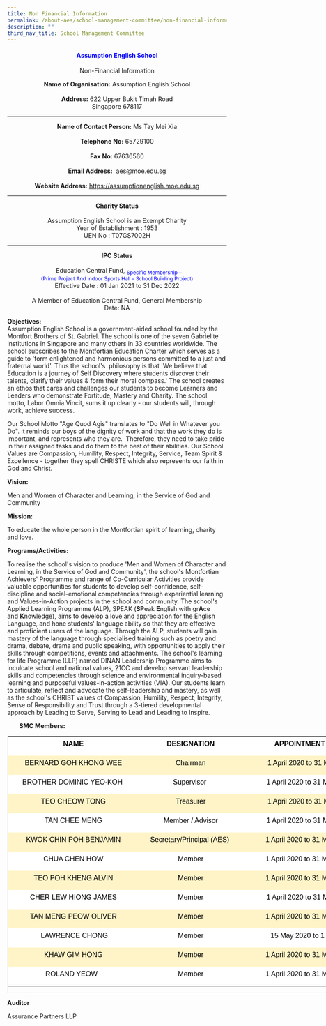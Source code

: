 ```yaml
---
title: Non Financial Information
permalink: /about-aes/school-management-committee/non-financial-information/
description: ""
third_nav_title: School Management Committee
---
```

<h4 style="color:blue" align="center">Assumption English School</h4>
<p style="text-align:center;">Non-Financial Information</p>

<p style="text-align:center;"><strong>Name of Organisation:</strong> Assumption English School <br><br><strong>Address:</strong> 622 Upper Bukit Timah Road<br>Singapore 678117</p>

----

<p style="text-align:center;"><strong>Name of Contact Person:</strong> Ms Tay Mei Xia <br><br><strong>Telephone No:</strong> 65729100 <br><br><strong>Fax No:</strong> 67636560 <br><br><strong>Email Address:</strong>  aes@moe.edu.sg  <br><br><strong>Website Address:</strong> <a href="https://assumptionenglish.moe.edu.sg/">https://assumptionenglish.moe.edu.sg</a></p>

----
  

<p style="text-align:center;"><strong>Charity Status</strong><br><br>Assumption English School is an Exempt Charity<br>Year of Establishment : 1953<br>UEN No : T07GS7002H</p>

----

<p style="text-align:center;"><strong>IPC Status</strong><br><br>  Education Central Fund, <sub style="color:blue">Specific Membership –  <br>
(Prime Project And Indoor Sports Hall – School Building Project)</sub><br>Effective Date : 01 Jan 2021 to 31 Dec 2022 <br><br>A Member of Education Central Fund, General Membership<br>Date: NA</p>

**Objectives:**  
Assumption English School is a government-aided school founded by the Montfort Brothers of St. Gabriel. The school is one of the seven Gabrielite institutions in Singapore and many others in 33 countries worldwide. The school subscribes to the Montfortian Education Charter which serves as a guide to 'form enlightened and harmonious persons committed to a just and fraternal world'. Thus the school's  philosophy is that 'We believe that Education is a journey of Self Discovery where students discover their talents, clarify their values & form their moral compass.' The school creates an ethos that cares and challenges our students to become Learners and Leaders who demonstrate Fortitude, Mastery and Charity. The school motto, Labor Omnia Vincit, sums it up clearly - our students will, through work, achieve success.  
  
Our School Motto "Age Quod Agis" translates to "Do Well in Whatever you Do". It reminds our boys of the dignity of work and that the work they do is important, and represents who they are.  Therefore, they need to take pride in their assigned tasks and do them to the best of their abilities. Our School Values are Compassion, Humility, Respect, Integrity, Service, Team Spirit & Excellence - together they spell CHRISTE which also represents our faith in God and Christ.  
  

**Vision:**

Men and Women of Character and Learning, in the Service of God and Community

  

**Mission:**

To educate the whole person in the Montfortian spirit of learning, charity and love. 

**Programs/Activities:**

To realise the school's vision to produce 'Men and Women of Character and Learning, in the Service of God and Community', the school's Montfortian Achievers' Programme and range of Co-Curricular Activities provide valuable opportunities for students to develop self-confidence, self-discipline and social-emotional competencies through experiential learning and Values-in-Action projects in the school and community. The school's Applied Learning Programme (ALP), SPEAK (**SP**eak **E**nglish with gr**A**ce and **K**nowledge), aims to develop a love and appreciation for the English Language, and hone students' language ability so that they are effective and proficient users of the language. Through the ALP, students will gain mastery of the language through specialised training such as poetry and drama, debate, drama and public speaking, with opportunities to apply their skills through competitions, events and attachments. The school's learning for life Programme (LLP) named DINAN Leadership Programme aims to inculcate school and national values, 21CC and develop servant leadership skills and competencies through science and environmental inquiry-based learning and purposeful values-in-action activities (VIA). Our students learn to articulate, reflect and advocate the self-leadership and mastery, as well as the school's CHRIST values of Compassion, Humility, Respect, Integrity, Sense of Responsibility and Trust through a 3-tiered developmental approach by Leading to Serve, Serving to Lead and Leading to Inspire. 

  

       **SMC Members:**

<table class="iveo_table ives_tab_1 ive_eobj_center" width="0" style="margin: auto; outline: 0px; padding: 0px; clear: both; border: 1px solid rgb(234, 234, 234); border-collapse: collapse; width: 870px; height: 590px;"><tbody class="" style="margin: 0px; outline: 0px; padding: 0px;"><tr class="" style="margin: 0px; outline: 0px; padding: 0px;"><td width="277" class="" style="margin: 0px; outline: 0px; padding: 5px; text-align: left; background: rgb(255, 255, 255); color: rgb(34, 34, 34); vertical-align: top; width: 304px;"><p class="" align="center" style="margin: 0px 0px 10px; outline: 0px; padding: 0px; line-height: 24px !important; color: rgb(88, 89, 91); font-family: Lato, sans-serif; font-size: 16px; font-weight: normal;"><b class="" style="margin: 0px; outline: 0px; padding: 0px;"><span lang="EN-GB" class="" style="margin: 0px; outline: 0px; padding: 0px;"><font color="#000000" face="arial, sans-serif" style="margin: 0px; outline: 0px; padding: 0px;">NAME</font></span></b></p></td><td width="210" class="" style="margin: 0px; outline: 0px; padding: 5px; text-align: left; background: rgb(255, 255, 255); color: rgb(34, 34, 34); vertical-align: top; width: 233px;"><p class="" align="center" style="margin: 0px 0px 10px; outline: 0px; padding: 0px; line-height: 24px !important; color: rgb(88, 89, 91); font-family: Lato, sans-serif; font-size: 16px; font-weight: normal;"><b class="" style="margin: 0px; outline: 0px; padding: 0px;"><span lang="EN-GB" class="" style="margin: 0px; outline: 0px; padding: 0px;"><font color="#000000" face="arial, sans-serif" style="margin: 0px; outline: 0px; padding: 0px;">DESIGNATION</font></span></b></p></td><td width="303" class="" style="margin: 0px; outline: 0px; padding: 5px; text-align: left; background: rgb(255, 255, 255); color: rgb(34, 34, 34); vertical-align: top; width: 332px;"><p class="" align="center" style="margin: 0px 0px 10px; outline: 0px; padding: 0px; line-height: 24px !important; color: rgb(88, 89, 91); font-family: Lato, sans-serif; font-size: 16px; font-weight: normal;"><b class="" style="margin: 0px; outline: 0px; padding: 0px;"><span lang="EN-GB" class="" style="margin: 0px; outline: 0px; padding: 0px;"><font color="#000000" face="arial, sans-serif" style="margin: 0px; outline: 0px; padding: 0px;">APPOINTMENT PERIOD</font></span></b></p></td></tr><tr class="" style="margin: 0px; outline: 0px; padding: 0px;"><td width="277" class="" style="margin: 0px; outline: 0px; padding: 5px; text-align: left; background: rgb(255, 244, 199); color: rgb(34, 34, 34); vertical-align: top;"><p class="" align="center" style="margin: 0px 0px 10px; outline: 0px; padding: 0px; line-height: 24px !important; color: rgb(88, 89, 91); font-family: Lato, sans-serif; font-size: 16px; font-weight: normal;"><span lang="EN-GB" class="" style="margin: 0px; outline: 0px; padding: 0px;"><font color="#000000" face="arial, sans-serif" style="margin: 0px; outline: 0px; padding: 0px;">BERNARD GOH KHONG WEE</font></span></p></td><td width="210" class="" style="margin: 0px; outline: 0px; padding: 5px; text-align: left; background: rgb(255, 244, 199); color: rgb(34, 34, 34); vertical-align: top;"><p class="" align="center" style="margin: 0px 0px 10px; outline: 0px; padding: 0px; line-height: 24px !important; color: rgb(88, 89, 91); font-family: Lato, sans-serif; font-size: 16px; font-weight: normal;"><span lang="EN-GB" class="" style="margin: 0px; outline: 0px; padding: 0px;"><font color="#000000" face="arial, sans-serif" style="margin: 0px; outline: 0px; padding: 0px;">Chairman</font></span></p></td><td width="303" class="" style="margin: 0px; outline: 0px; padding: 5px; text-align: left; background: rgb(255, 244, 199); color: rgb(34, 34, 34); vertical-align: top;"><p class="" align="center" style="margin: 0px 0px 10px; outline: 0px; padding: 0px; line-height: 24px !important; color: rgb(88, 89, 91); font-family: Lato, sans-serif; font-size: 16px; font-weight: normal;"><span lang="EN-GB" class="" style="margin: 0px; outline: 0px; padding: 0px;"><font color="#000000" face="arial, sans-serif" style="margin: 0px; outline: 0px; padding: 0px;">1 April 2020 to 31 March 2023</font></span></p></td></tr><tr class="" style="margin: 0px; outline: 0px; padding: 0px;"><td width="277" class="" style="margin: 0px; outline: 0px; padding: 5px; text-align: left; background: rgb(255, 255, 255); color: rgb(34, 34, 34); vertical-align: top;"><p class="" align="center" style="margin: 0px 0px 10px; outline: 0px; padding: 0px; line-height: 24px !important; color: rgb(88, 89, 91); font-family: Lato, sans-serif; font-size: 16px; font-weight: normal;"><span lang="EN-GB" class="" style="margin: 0px; outline: 0px; padding: 0px;"><font color="#000000" face="arial, sans-serif" style="margin: 0px; outline: 0px; padding: 0px;">BROTHER DOMINIC YEO-KOH&nbsp;</font></span></p></td><td width="210" class="" style="margin: 0px; outline: 0px; padding: 5px; text-align: left; background: rgb(255, 255, 255); color: rgb(34, 34, 34); vertical-align: top;"><p class="" align="center" style="margin: 0px 0px 10px; outline: 0px; padding: 0px; line-height: 24px !important; color: rgb(88, 89, 91); font-family: Lato, sans-serif; font-size: 16px; font-weight: normal;"><span lang="EN-GB" class="" style="margin: 0px; outline: 0px; padding: 0px;"><font color="#000000" face="arial, sans-serif" style="margin: 0px; outline: 0px; padding: 0px;">Supervisor&nbsp;</font></span></p></td><td width="303" class="" style="margin: 0px; outline: 0px; padding: 5px; text-align: left; background: rgb(255, 255, 255); color: rgb(34, 34, 34); vertical-align: top;"><p class="" align="center" style="margin: 0px 0px 10px; outline: 0px; padding: 0px; line-height: 24px !important; color: rgb(88, 89, 91); font-family: Lato, sans-serif; font-size: 16px; font-weight: normal;"><span lang="EN-GB" class="" style="margin: 0px; outline: 0px; padding: 0px;"><font color="#000000" face="arial, sans-serif" style="margin: 0px; outline: 0px; padding: 0px;">1 April 2020 to 31 March 2023&nbsp;</font></span></p></td></tr><tr class="" style="margin: 0px; outline: 0px; padding: 0px;"><td class="" style="margin: 0px; outline: 0px; padding: 5px; text-align: left; background: rgb(255, 244, 199); color: rgb(34, 34, 34); vertical-align: top;"><p class="" align="center" style="margin: 0px 0px 10px; outline: 0px; padding: 0px; line-height: 24px !important; color: rgb(88, 89, 91); font-family: Lato, sans-serif; font-size: 16px; font-weight: normal;"><span lang="EN-GB" class="" style="margin: 0px; outline: 0px; padding: 0px;"><font color="#000000" face="arial, sans-serif" style="margin: 0px; outline: 0px; padding: 0px;">TEO CHEOW TONG</font></span></p></td><td class="" style="margin: 0px; outline: 0px; padding: 5px; text-align: left; background: rgb(255, 244, 199); color: rgb(34, 34, 34); vertical-align: top;"><p class="" align="center" style="margin: 0px 0px 10px; outline: 0px; padding: 0px; line-height: 24px !important; color: rgb(88, 89, 91); font-family: Lato, sans-serif; font-size: 16px; font-weight: normal;"><span lang="EN-GB" class="" style="margin: 0px; outline: 0px; padding: 0px;"><font color="#000000" face="arial, sans-serif" style="margin: 0px; outline: 0px; padding: 0px;">Treasurer</font></span></p></td><td class="" style="margin: 0px; outline: 0px; padding: 5px; text-align: left; background: rgb(255, 244, 199); color: rgb(34, 34, 34); vertical-align: top;"><p class="" align="center" style="margin: 0px 0px 10px; outline: 0px; padding: 0px; line-height: 24px !important; color: rgb(88, 89, 91); font-family: Lato, sans-serif; font-size: 16px; font-weight: normal;"><span lang="EN-GB" class="" style="margin: 0px; outline: 0px; padding: 0px;"><font color="#000000" face="arial, sans-serif" style="margin: 0px; outline: 0px; padding: 0px;">&nbsp;1 April 2020 to 31 March 2023&nbsp;</font></span></p></td></tr><tr class="" style="margin: 0px; outline: 0px; padding: 0px;"><td class="" style="margin: 0px; outline: 0px; padding: 5px; text-align: left; background: rgb(255, 255, 255); color: rgb(34, 34, 34); vertical-align: top;"><p class="" align="center" style="margin: 0px 0px 10px; outline: 0px; padding: 0px; line-height: 24px !important; color: rgb(88, 89, 91); font-family: Lato, sans-serif; font-size: 16px; font-weight: normal;"><span lang="EN-GB" class="" style="margin: 0px; outline: 0px; padding: 0px;"><font color="#000000" face="arial, sans-serif" style="margin: 0px; outline: 0px; padding: 0px;">TAN CHEE MENG</font></span></p></td><td class="" style="margin: 0px; outline: 0px; padding: 5px; text-align: left; background: rgb(255, 255, 255); color: rgb(34, 34, 34); vertical-align: top;"><p class="" align="center" style="margin: 0px 0px 10px; outline: 0px; padding: 0px; line-height: 24px !important; color: rgb(88, 89, 91); font-family: Lato, sans-serif; font-size: 16px; font-weight: normal;"><span lang="EN-GB" class="" style="margin: 0px; outline: 0px; padding: 0px;"><font color="#000000" face="arial, sans-serif" style="margin: 0px; outline: 0px; padding: 0px;">Member / Advisor</font></span></p></td><td class="" style="margin: 0px; outline: 0px; padding: 5px; text-align: left; background: rgb(255, 255, 255); color: rgb(34, 34, 34); vertical-align: top;"><p class="" align="center" style="margin: 0px 0px 10px; outline: 0px; padding: 0px; line-height: 24px !important; color: rgb(88, 89, 91); font-family: Lato, sans-serif; font-size: 16px; font-weight: normal;"><span lang="EN-GB" class="" style="margin: 0px; outline: 0px; padding: 0px;"><font color="#000000" face="arial, sans-serif" style="margin: 0px; outline: 0px; padding: 0px;">1 April 2020 to 31 March 2023&nbsp;</font></span></p></td></tr><tr class="" style="margin: 0px; outline: 0px; padding: 0px;"><td class="" style="margin: 0px; outline: 0px; padding: 5px; text-align: left; background: rgb(255, 244, 199); color: rgb(34, 34, 34); vertical-align: top;"><p class="" align="center" style="margin: 0px 0px 10px; outline: 0px; padding: 0px; line-height: 24px !important; color: rgb(88, 89, 91); font-family: Lato, sans-serif; font-size: 16px; font-weight: normal;"><span lang="EN-GB" class="" style="margin: 0px; outline: 0px; padding: 0px;"><font color="#000000" face="arial, sans-serif" style="margin: 0px; outline: 0px; padding: 0px;">KWOK CHIN POH BENJAMIN</font></span></p></td><td class="" style="margin: 0px; outline: 0px; padding: 5px; text-align: left; background: rgb(255, 244, 199); color: rgb(34, 34, 34); vertical-align: top;"><p class="" align="center" style="margin: 0px 0px 10px; outline: 0px; padding: 0px; line-height: 24px !important; color: rgb(88, 89, 91); font-family: Lato, sans-serif; font-size: 16px; font-weight: normal;"><span lang="EN-GB" class="" style="margin: 0px; outline: 0px; padding: 0px;"><font color="#000000" face="arial, sans-serif" style="margin: 0px; outline: 0px; padding: 0px;">Secretary/Principal (AES)&nbsp;</font></span></p></td><td class="" style="margin: 0px; outline: 0px; padding: 5px; text-align: left; background: rgb(255, 244, 199); color: rgb(34, 34, 34); vertical-align: top;"><p class="" align="center" style="margin: 0px 0px 10px; outline: 0px; padding: 0px; line-height: 24px !important; color: rgb(88, 89, 91); font-family: Lato, sans-serif; font-size: 16px; font-weight: normal;"><span lang="EN-GB" class="" style="margin: 0px; outline: 0px; padding: 0px;"><font color="#000000" face="arial, sans-serif" style="margin: 0px; outline: 0px; padding: 0px;">1 April 2020 to 31 March 2023&nbsp;&nbsp;</font></span></p></td></tr><tr class="" style="margin: 0px; outline: 0px; padding: 0px;"><td class="" style="margin: 0px; outline: 0px; padding: 5px; text-align: left; background: rgb(255, 255, 255); color: rgb(34, 34, 34); vertical-align: top;"><p class="" align="center" style="margin: 0px 0px 10px; outline: 0px; padding: 0px; line-height: 24px !important; color: rgb(88, 89, 91); font-family: Lato, sans-serif; font-size: 16px; font-weight: normal;"><span lang="EN-GB" class="" style="margin: 0px; outline: 0px; padding: 0px;"><font color="#000000" face="arial, sans-serif" style="margin: 0px; outline: 0px; padding: 0px;">CHUA CHEN HOW</font></span></p></td><td class="" style="margin: 0px; outline: 0px; padding: 5px; text-align: left; background: rgb(255, 255, 255); color: rgb(34, 34, 34); vertical-align: top;"><p class="" align="center" style="margin: 0px 0px 10px; outline: 0px; padding: 0px; line-height: 24px !important; color: rgb(88, 89, 91); font-family: Lato, sans-serif; font-size: 16px; font-weight: normal;"><span lang="EN-GB" class="" style="margin: 0px; outline: 0px; padding: 0px;"><font color="#000000" face="arial, sans-serif" style="margin: 0px; outline: 0px; padding: 0px;">Member</font></span></p></td><td class="" style="margin: 0px; outline: 0px; padding: 5px; text-align: left; background: rgb(255, 255, 255); color: rgb(34, 34, 34); vertical-align: top;"><p class="" align="center" style="margin: 0px 0px 10px; outline: 0px; padding: 0px; line-height: 24px !important; color: rgb(88, 89, 91); font-family: Lato, sans-serif; font-size: 16px; font-weight: normal;"><span lang="EN-GB" class="" style="margin: 0px; outline: 0px; padding: 0px;"><font color="#000000" face="arial, sans-serif" style="margin: 0px; outline: 0px; padding: 0px;">1 April 2020 to 31 March 2023&nbsp;&nbsp;</font></span></p></td></tr><tr class="" style="margin: 0px; outline: 0px; padding: 0px;"><td class="" style="margin: 0px; outline: 0px; padding: 5px; text-align: left; background: rgb(255, 244, 199); color: rgb(34, 34, 34); vertical-align: top;"><p class="" align="center" style="margin: 0px 0px 10px; outline: 0px; padding: 0px; line-height: 24px !important; color: rgb(88, 89, 91); font-family: Lato, sans-serif; font-size: 16px; font-weight: normal;"><span lang="EN-GB" class="" style="margin: 0px; outline: 0px; padding: 0px;"><font color="#000000" face="arial, sans-serif" style="margin: 0px; outline: 0px; padding: 0px;">TEO POH KHENG ALVIN</font></span></p></td><td class="" style="margin: 0px; outline: 0px; padding: 5px; text-align: left; background: rgb(255, 244, 199); color: rgb(34, 34, 34); vertical-align: top;"><p class="" align="center" style="margin: 0px 0px 10px; outline: 0px; padding: 0px; line-height: 24px !important; color: rgb(88, 89, 91); font-family: Lato, sans-serif; font-size: 16px; font-weight: normal;"><span lang="EN-GB" class="" style="margin: 0px; outline: 0px; padding: 0px;"><font color="#000000" face="arial, sans-serif" style="margin: 0px; outline: 0px; padding: 0px;">Member</font></span></p></td><td class="" style="margin: 0px; outline: 0px; padding: 5px; text-align: left; background: rgb(255, 244, 199); color: rgb(34, 34, 34); vertical-align: top;"><p class="" align="center" style="margin: 0px 0px 10px; outline: 0px; padding: 0px; line-height: 24px !important; color: rgb(88, 89, 91); font-family: Lato, sans-serif; font-size: 16px; font-weight: normal;"><span lang="EN-GB" class="" style="margin: 0px; outline: 0px; padding: 0px;"><font color="#000000" face="arial, sans-serif" style="margin: 0px; outline: 0px; padding: 0px;">1 April 2020 to 31 March 2023&nbsp;&nbsp;</font></span></p></td></tr><tr class="" style="margin: 0px; outline: 0px; padding: 0px;"><td class="" style="margin: 0px; outline: 0px; padding: 5px; text-align: left; background: rgb(255, 255, 255); color: rgb(34, 34, 34); vertical-align: top;"><p class="" align="center" style="margin: 0px 0px 10px; outline: 0px; padding: 0px; line-height: 24px !important; color: rgb(88, 89, 91); font-family: Lato, sans-serif; font-size: 16px; font-weight: normal;"><span lang="EN-GB" class="" style="margin: 0px; outline: 0px; padding: 0px;"><font color="#000000" face="arial, sans-serif" style="margin: 0px; outline: 0px; padding: 0px;">CHER LEW HIONG JAMES</font></span></p></td><td class="" style="margin: 0px; outline: 0px; padding: 5px; text-align: left; background: rgb(255, 255, 255); color: rgb(34, 34, 34); vertical-align: top;"><p class="" align="center" style="margin: 0px 0px 10px; outline: 0px; padding: 0px; line-height: 24px !important; color: rgb(88, 89, 91); font-family: Lato, sans-serif; font-size: 16px; font-weight: normal;"><span lang="EN-GB" class="" style="margin: 0px; outline: 0px; padding: 0px;"><font color="#000000" face="arial, sans-serif" style="margin: 0px; outline: 0px; padding: 0px;">Member</font></span></p></td><td class="" style="margin: 0px; outline: 0px; padding: 5px; text-align: left; background: rgb(255, 255, 255); color: rgb(34, 34, 34); vertical-align: top;"><p class="" align="center" style="margin: 0px 0px 10px; outline: 0px; padding: 0px; line-height: 24px !important; color: rgb(88, 89, 91); font-family: Lato, sans-serif; font-size: 16px; font-weight: normal;"><span lang="EN-GB" class="" style="margin: 0px; outline: 0px; padding: 0px;"><font color="#000000" face="arial, sans-serif" style="margin: 0px; outline: 0px; padding: 0px;">1 April 2020 to 31 March 2023&nbsp;</font></span></p></td></tr><tr class="" style="margin: 0px; outline: 0px; padding: 0px;"><td class="" style="margin: 0px; outline: 0px; padding: 5px; text-align: left; background: rgb(255, 244, 199); color: rgb(34, 34, 34); vertical-align: top;"><p class="" align="center" style="margin: 0px 0px 10px; outline: 0px; padding: 0px; line-height: 24px !important; color: rgb(88, 89, 91); font-family: Lato, sans-serif; font-size: 16px; font-weight: normal;"><span lang="EN-GB" class="" style="margin: 0px; outline: 0px; padding: 0px;"><font color="#000000" face="arial, sans-serif" style="margin: 0px; outline: 0px; padding: 0px;">TAN MENG PEOW OLIVER</font></span></p></td><td class="" style="margin: 0px; outline: 0px; padding: 5px; text-align: left; background: rgb(255, 244, 199); color: rgb(34, 34, 34); vertical-align: top;"><p class="" align="center" style="margin: 0px 0px 10px; outline: 0px; padding: 0px; line-height: 24px !important; color: rgb(88, 89, 91); font-family: Lato, sans-serif; font-size: 16px; font-weight: normal;"><span lang="EN-GB" class="" style="margin: 0px; outline: 0px; padding: 0px;"><font color="#000000" face="arial, sans-serif" style="margin: 0px; outline: 0px; padding: 0px;">Member</font></span></p></td><td class="" style="margin: 0px; outline: 0px; padding: 5px; text-align: left; background: rgb(255, 244, 199); color: rgb(34, 34, 34); vertical-align: top;"><p class="" align="center" style="margin: 0px 0px 10px; outline: 0px; padding: 0px; line-height: 24px !important; color: rgb(88, 89, 91); font-family: Lato, sans-serif; font-size: 16px; font-weight: normal;"><span lang="EN-GB" class="" style="margin: 0px; outline: 0px; padding: 0px;"><font color="#000000" face="arial, sans-serif" style="margin: 0px; outline: 0px; padding: 0px;">1 April 2020 to 31 March 2023&nbsp;&nbsp;</font></span></p></td></tr><tr class="" style="margin: 0px; outline: 0px; padding: 0px;"><td class="" style="margin: 0px; outline: 0px; padding: 5px; text-align: left; background: rgb(255, 255, 255); color: rgb(34, 34, 34); vertical-align: top;"><p class="" align="center" style="margin: 0px 0px 10px; outline: 0px; padding: 0px; line-height: 24px !important; color: rgb(88, 89, 91); font-family: Lato, sans-serif; font-size: 16px; font-weight: normal;"><span lang="EN-GB" class="" style="margin: 0px; outline: 0px; padding: 0px;"><font color="#000000" face="arial, sans-serif" style="margin: 0px; outline: 0px; padding: 0px;">&nbsp;LAWRENCE CHONG</font></span></p></td><td class="" style="margin: 0px; outline: 0px; padding: 5px; text-align: left; background: rgb(255, 255, 255); color: rgb(34, 34, 34); vertical-align: top;"><p class="" align="center" style="margin: 0px 0px 10px; outline: 0px; padding: 0px; line-height: 24px !important; color: rgb(88, 89, 91); font-family: Lato, sans-serif; font-size: 16px; font-weight: normal;"><span lang="EN-GB" class="" style="margin: 0px; outline: 0px; padding: 0px;"><font color="#000000" face="arial, sans-serif" style="margin: 0px; outline: 0px; padding: 0px;">Member</font></span></p></td><td class="" style="margin: 0px; outline: 0px; padding: 5px; text-align: left; background: rgb(255, 255, 255); color: rgb(34, 34, 34); vertical-align: top;"><p class="" align="center" style="margin: 0px 0px 10px; outline: 0px; padding: 0px; line-height: 24px !important; color: rgb(88, 89, 91); font-family: Lato, sans-serif; font-size: 16px; font-weight: normal;"><span lang="EN-GB" class="" style="margin: 0px; outline: 0px; padding: 0px;"><font color="#000000" face="arial, sans-serif" style="margin: 0px; outline: 0px; padding: 0px;">15 May 2020 to 1 April 2023</font></span></p></td></tr><tr class="" style="margin: 0px; outline: 0px; padding: 0px;"><td class="" style="margin: 0px; outline: 0px; padding: 5px; text-align: left; background: rgb(255, 244, 199); color: rgb(34, 34, 34); vertical-align: top;"><p class="" align="center" style="margin: 0px 0px 10px; outline: 0px; padding: 0px; line-height: 24px !important; color: rgb(88, 89, 91); font-family: Lato, sans-serif; font-size: 16px; font-weight: normal;"><span lang="EN-GB" class="" style="margin: 0px; outline: 0px; padding: 0px;"><font color="#000000" face="arial, sans-serif" style="margin: 0px; outline: 0px; padding: 0px;">KHAW GIM HONG</font></span></p></td><td class="" style="margin: 0px; outline: 0px; padding: 5px; text-align: left; background: rgb(255, 244, 199); color: rgb(34, 34, 34); vertical-align: top;"><p class="" align="center" style="margin: 0px 0px 10px; outline: 0px; padding: 0px; line-height: 24px !important; color: rgb(88, 89, 91); font-family: Lato, sans-serif; font-size: 16px; font-weight: normal;"><span lang="EN-GB" class="" style="margin: 0px; outline: 0px; padding: 0px;"><font color="#000000" face="arial, sans-serif" style="margin: 0px; outline: 0px; padding: 0px;">Member</font></span></p></td><td class="" style="margin: 0px; outline: 0px; padding: 5px; text-align: left; background: rgb(255, 244, 199); color: rgb(34, 34, 34); vertical-align: top;"><p class="" align="center" style="margin: 0px 0px 10px; outline: 0px; padding: 0px; line-height: 24px !important; color: rgb(88, 89, 91); font-family: Lato, sans-serif; font-size: 16px; font-weight: normal;"><span lang="EN-GB" class="" style="margin: 0px; outline: 0px; padding: 0px;"><font color="#000000" face="arial, sans-serif" style="margin: 0px; outline: 0px; padding: 0px;">1 April 2020 to 31 March 2023&nbsp;&nbsp;</font></span></p></td></tr><tr class="" style="margin: 0px; outline: 0px; padding: 0px;"><td class="" style="margin: 0px; outline: 0px; padding: 5px; text-align: left; background: rgb(255, 255, 255); color: rgb(34, 34, 34); vertical-align: top;"><p class="" align="center" style="margin: 0px 0px 10px; outline: 0px; padding: 0px; line-height: 24px !important; color: rgb(88, 89, 91); font-family: Lato, sans-serif; font-size: 16px; font-weight: normal;"><span lang="EN-GB" class="" style="margin: 0px; outline: 0px; padding: 0px;"><font color="#000000" face="arial, sans-serif" style="margin: 0px; outline: 0px; padding: 0px;">ROLAND YEOW&nbsp;&nbsp;</font></span></p></td><td class="" style="margin: 0px; outline: 0px; padding: 5px; text-align: left; background: rgb(255, 255, 255); color: rgb(34, 34, 34); vertical-align: top;"><p class="" align="center" style="margin: 0px 0px 10px; outline: 0px; padding: 0px; line-height: 24px !important; color: rgb(88, 89, 91); font-family: Lato, sans-serif; font-size: 16px; font-weight: normal;"><span lang="EN-GB" class="" style="margin: 0px; outline: 0px; padding: 0px;"><font color="#000000" face="arial, sans-serif" style="margin: 0px; outline: 0px; padding: 0px;">Member</font></span></p></td><td class="" style="margin: 0px; outline: 0px; padding: 5px; text-align: left; background: rgb(255, 255, 255); color: rgb(34, 34, 34); vertical-align: top;"><p class="" align="center" style="margin: 0px 0px 10px; outline: 0px; padding: 0px; line-height: 24px !important; color: rgb(88, 89, 91); font-family: Lato, sans-serif; font-size: 16px; font-weight: normal;"><span lang="EN-GB" class="" style="margin: 0px; outline: 0px; padding: 0px;"><font color="#000000" face="arial, sans-serif" style="margin: 0px; outline: 0px; padding: 0px;">1 April 2020 to 31 March 2023&nbsp;&nbsp;</font></span></p></td></tr></tbody></table>

  

**Auditor**

Assurance Partners LLP